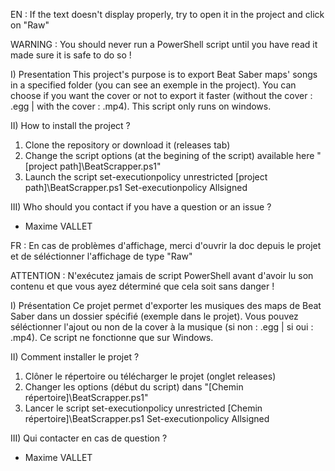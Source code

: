 EN :
If the text doesn't display properly, try to open it in the project and click on "Raw"

WARNING :
You should never run a PowerShell script until you have read it made sure it is safe to do so !

I) Presentation
 This project's purpose is to export Beat Saber maps' songs in a specified folder (you can see an exemple in the project).
 You can choose if you want the cover or not to export it faster (without the cover : .egg |  with the cover : .mp4).
 This script only runs on windows.

II) How to install the project ?
 1) Clone the repository or download it (releases tab)
 2) Change the script options (at the begining of the script) available here "[project path]\BeatScrapper.ps1"
 3) Launch the script
   set-executionpolicy unrestricted
   [project path]\BeatScrapper.ps1
   Set-executionpolicy Allsigned

III) Who should you contact if you have a question or an issue ?
 - Maxime VALLET



FR :
En cas de problèmes d'affichage, merci d'ouvrir la doc depuis le projet et de séléctionner l'affichage de type "Raw"

ATTENTION :
N'exécutez jamais de script PowerShell avant d'avoir lu son contenu et que vous ayez déterminé que cela soit sans danger !

I) Présentation
 Ce projet permet d'exporter les musiques des maps de Beat Saber dans un dossier spécifié (exemple dans le projet).
 Vous pouvez séléctionner l'ajout ou non de la cover à la musique (si non : .egg | si oui : .mp4).
 Ce script ne fonctionne que sur Windows.

II) Comment installer le projet ?
 1) Clôner le répertoire ou télécharger le projet (onglet releases)
 2) Changer les options (début du script) dans "[Chemin répertoire]\BeatScrapper.ps1"
 3) Lancer le script
   set-executionpolicy unrestricted
   [Chemin répertoire]\BeatScrapper.ps1
   Set-executionpolicy Allsigned

III) Qui contacter en cas de question ?
 - Maxime VALLET
